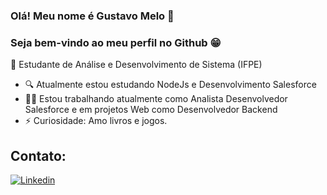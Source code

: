 ### Olá! Meu nome é Gustavo Melo 👋

### Seja bem-vindo ao meu perfil no Github 😁

📕 Estudante de Análise e Desenvolvimento de Sistema (IFPE)

 - 🔍 Atualmente estou estudando NodeJs e Desenvolvimento Salesforce
 - 👨‍💻 Estou trabalhando atualmente como Analista Desenvolvedor Salesforce e em projetos Web como Desenvolvedor Backend
 - ⚡ Curiosidade: Amo livros e jogos.

## Contato:

[![Linkedin](https://img.shields.io/badge/LinkedIn-0077B5?style=for-the-badge&logo=linkedin&logoColor=white)](https://www.linkedin.com/in/gustavo-melo-187785234/)

